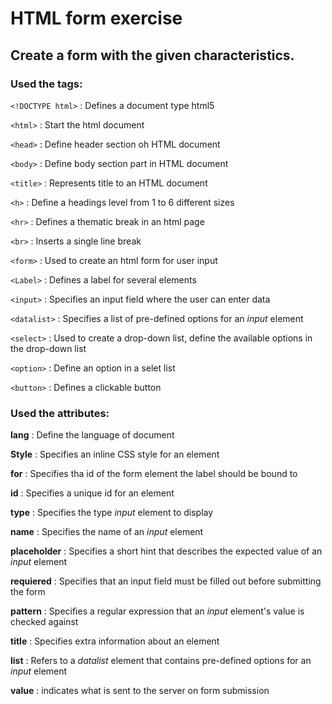 # HTML form exercise
## Create a form with the given characteristics.
### Used the tags: 

`<!DOCTYPE html>` : Defines a document type html5

`<html>` : Start the html document

`<head>` : Define header section oh HTML document 

`<body>` : Define body section part in HTML document 

`<title>` : Represents title to an HTML document

`<h>` : Define a headings level from 1 to 6 different sizes

`<hr>` : Defines a thematic break in an html page

`<br>` : Inserts a single line break

`<form>` : Used to create an html form for user input

`<Label>` : Defines a label for several elements

`<input>` : Specifies an input field where the user can enter data

`<datalist>` : Specifies a list of pre-defined options for an *input* element

`<select>` : Used to create a drop-down list, define the available options in the drop-down list

`<option>` : Define an option in a selet list

`<button>` : Defines a clickable button

### Used the attributes:

**lang** : Define the language of document

**Style** : Specifies an inline CSS style for an element

**for** : Specifies tha id of the form element the label should be bound to 

**id** : Specifies a unique id for an element

**type** : Specifies the type *input* element to display

**name** : Specifies the name of an *input* element

**placeholder** : Specifies a short hint that describes the expected value of an *input* element

**requiered** : Specifies that an input field must be filled out before submitting the form

**pattern** : Specifies a regular expression that an *input* element's value is checked against

**title** : Specifies extra information about an element

**list** : Refers to a *datalist* element that contains pre-defined options for an *input* element

**value** : indicates what is sent to the server on form submission 
